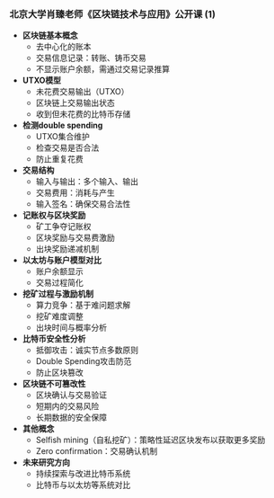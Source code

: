 ### 北京大学肖臻老师《区块链技术与应用》公开课 (1)
- **区块链基本概念**
    - 去中心化的账本
    - 交易信息记录：转账、铸币交易
    - 不显示账户余额，需通过交易记录推算
- **UTXO模型**
    - 未花费交易输出（UTXO）
    - 区块链上交易输出状态
    - 收到但未花费的比特币存储
- **检测double spending**
    - UTXO集合维护
    - 检查交易是否合法
    - 防止重复花费
- **交易结构**
    - 输入与输出：多个输入、输出
    - 交易费用：消耗与产生
    - 输入签名：确保交易合法性
- **记账权与区块奖励**
    - 矿工争夺记账权
    - 区块奖励与交易费激励
    - 出块奖励递减机制
- **以太坊与账户模型对比**
    - 账户余额显示
    - 交易过程简化
- **挖矿过程与激励机制**
    - 算力竞争：基于难问题求解
    - 挖矿难度调整
    - 出块时间与概率分析
- **比特币安全性分析**
    - 抵御攻击：诚实节点多数原则
    - Double Spending攻击防范
    - 防止区块篡改
- **区块链不可篡改性**
    - 区块确认与交易验证
    - 短期内的交易风险
    - 长期数据的安全保障
- **其他概念**
    - Selfish mining（自私挖矿）：策略性延迟区块发布以获取更多奖励
    - Zero confirmation：交易确认机制
- **未来研究方向**
    - 持续探索与改进比特币系统
    - 比特币与以太坊等系统对比
